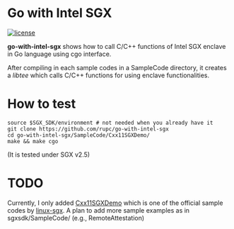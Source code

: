 # Go with Intel SGX 
[![license](https://img.shields.io/github/license/mashape/apistatus.svg?style=flat-square)]()

**go-with-intel-sgx** shows how to call C/C++ functions of Intel SGX enclave in Go language using cgo interface.

After compiling in each sample codes in a SampleCode directory, it creates a *libtee* which calls C/C++ functions for using enclave functionalities.

# How to test
```
source $SGX_SDK/environment # not needed when you already have it
git clone https://github.com/rupc/go-with-intel-sgx
cd go-with-intel-sgx/SampleCode/Cxx11SGXDemo/
make && make cgo
```
(It is tested under SGX v2.5)

# TODO
Currently, I only added [Cxx11SGXDemo](https://github.com/intel/linux-sgx/tree/sgx_2.5/SampleCode/Cxx11SGXDemo) which is one of the official sample codes by [linux-sgx](https://github.com/intel/linux-sgx/tree/sgx_2.5/). A plan to add more sample examples as in sgxsdk/SampleCode/ (e.g., RemoteAttestation)
